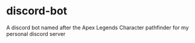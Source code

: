 # discord-bot
A discord bot named after the Apex Legends Character pathfinder for my personal discord server
